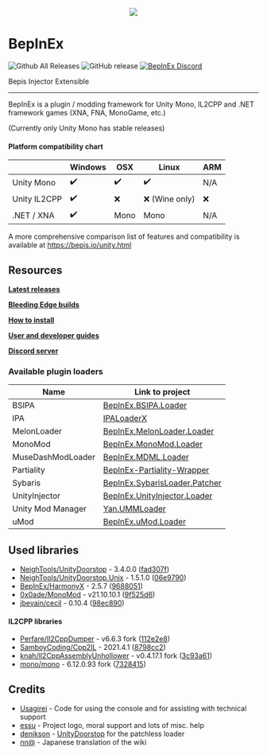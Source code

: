 ﻿<p align="center">
    <img src="https://avatars2.githubusercontent.com/u/39589027?s=256">
</p>

# BepInEx
![Github All Releases](https://img.shields.io/github/downloads/bepinex/bepinex/total.svg)
![GitHub release](https://img.shields.io/github/release/bepinex/bepinex.svg)
[![BepInEx Discord](https://user-images.githubusercontent.com/7288322/34429117-c74dbd12-ecb8-11e7-896d-46369cd0de5b.png)](https://discord.gg/MpFEDAg)

Bepis Injector Extensible

---

BepInEx is a plugin / modding framework for Unity Mono, IL2CPP and .NET framework games (XNA, FNA, MonoGame, etc.)

(Currently only Unity Mono has stable releases)

#### Platform compatibility chart

|              | Windows | OSX  | Linux | ARM |
|--------------|---------|------|-------|-----|
| Unity Mono   | ✔️       | ✔️    | ✔️     | N/A |
| Unity IL2CPP | ✔️       | ❌    | ❌ (Wine only)  | ❌   |
| .NET / XNA   | ✔️       | Mono | Mono  | N/A |

A more comprehensive comparison list of features and compatibility is available at https://bepis.io/unity.html


## Resources

**[Latest releases](https://github.com/BepInEx/BepInEx/releases)**

**[Bleeding Edge builds](https://builds.bepis.io/projects/bepinex_be)**

**[How to install](https://docs.bepinex.dev/master/articles/user_guide/installation/index.html)**

**[User and developer guides](https://docs.bepinex.dev/master/)**

**[Discord server](https://discord.gg/MpFEDAg)**

### Available plugin loaders

| Name              | Link to project                                                                           |
|-------------------|-------------------------------------------------------------------------------------------|
| BSIPA             | [BepInEx.BSIPA.Loader](https://github.com/BepInEx/BepInEx.BSIPA.Loader)                   |
| IPA               | [IPALoaderX](https://github.com/BepInEx/IPALoaderX)                                       |
| MelonLoader       | [BepInEx.MelonLoader.Loader](https://github.com/BepInEx/BepInEx.MelonLoader.Loader)       |
| MonoMod           | [BepInEx.MonoMod.Loader](https://github.com/BepInEx/BepInEx.MonoMod.Loader)               |
| MuseDashModLoader | [BepInEx.MDML.Loader](https://github.com/BepInEx/BepInEx.MDML.Loader)                     |
| Partiality        | [BepInEx-Partiality-Wrapper](https://github.com/sinai-dev/BepInEx-Partiality-Wrapper)     |
| Sybaris           | [BepInEx.SybarisLoader.Patcher](https://github.com/BepInEx/BepInEx.SybarisLoader.Patcher) |
| UnityInjector     | [BepInEx.UnityInjector.Loader](https://github.com/BepInEx/BepInEx.UnityInjectorLoader)    |
| Unity Mod Manager | [Yan.UMMLoader](https://github.com/hacknet-bar/Yan.UMMLoader)                             |
| uMod              | [BepInEx.uMod.Loader](https://github.com/BepInEx/BepInEx.uMod.Loader)                     |

## Used libraries
- [NeighTools/UnityDoorstop](https://github.com/NeighTools/UnityDoorstop) -
  3.4.0.0 ([fad307f](https://github.com/NeighTools/UnityDoorstop/commit/fad307fda5c968d05675f17a49af7e790966fec3))
- [NeighTools/UnityDoorstop.Unix](https://github.com/NeighTools/UnityDoorstop.Unix) -
  1.5.1.0 ([06e9790](https://github.com/NeighTools/UnityDoorstop.Unix/commit/06e979008730cf89c6bcf8806f2c18c80b0a7b21))
- [BepInEx/HarmonyX](https://github.com/BepInEx/HarmonyX) -
  2.5.7 ([9688051](https://github.com/BepInEx/HarmonyX/commit/9688051fa44d0fab947981746c787a4afd2ee01e))
- [0x0ade/MonoMod](https://github.com/0x0ade/MonoMod) -
  v21.10.10.1 ([9f525d6](https://github.com/MonoMod/MonoMod/commit/c5252c17628a4b68a2849ad45918eeb73c5e3d89))
- [jbevain/cecil](https://github.com/jbevain/cecil) -
  0.10.4 ([98ec890](https://github.com/jbevain/cecil/commit/98ec890d44643ad88d573e97be0e120435eda732))

#### IL2CPP libraries

- [Perfare/Il2CppDumper](https://github.com/Perfare/Il2CppDumper) - v6.6.3
  fork ([112e2e8](https://github.com/BepInEx/Il2CppDumper/commit/112e2e8c369dfcb6d5718fd4ad7e3838d7ddabbf))
- [SamboyCoding/Cpp2IL](https://github.com/SamboyCoding/Cpp2IL)  -
  2021.4.1 ([8798cc2](https://github.com/SamboyCoding/Cpp2IL/commit/8798cc238666ac2b7bee932540290834bd2c9b08))
- [knah/Il2CppAssemblyUnhollower](https://github.com/knah/Il2CppAssemblyUnhollower) - v0.4.17.1
  fork ([3c93a61](https://github.com/BepInEx/Il2CppAssemblyUnhollower/commit/3c93a61d321f0f58e49da5896445dbaea8063405))
- [mono/mono](https://github.com/mono/mono) - 6.12.0.93
  fork ([7328415](https://github.com/BepInEx/mono/commit/7328415ac575399a71f32487e97bce9d5fe7f6ca))

## Credits
- [Usagirei](https://github.com/Usagirei) - Code for using the console and for assisting with technical support
- [essu](https://github.com/exdownloader) - Project logo, moral support and lots of misc. help
- [denikson](https://github.com/denikson) - [UnityDoorstop](https://github.com/NeighTools/UnityDoorstop) for the patchless loader
- [nn@](https://twitter.com/NnAone2cmg) - Japanese translation of the wiki
